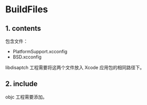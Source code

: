 # BuildFiles


## 1. contents

包含文件：

* PlatformSupport.xcconfig
* BSD.xcconfig


libdisaptch 工程需要将这两个文件放入 Xcode 应用包的相同路径下。

## 2. include

objc 工程需要添加。